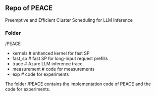 ## Repo of PEACE

Preemptive and Efficient Cluster Scheduling for LLM Inference

### Folder
/PEACE
- kernels  # enhanced kernel for fast SP
- fast_sp  # fast SP for long-input request prefills
- trace  # Azure LLM inference trace
- measurement  # code for measurements
- exp  # code for experiments

The folder /PEACE contains the implementation code of PEACE and the code for experiments.
